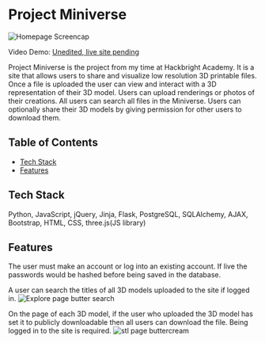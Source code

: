 # Project Miniverse

![](https://github.com/CWestbrookSF/Project-Miniverse/blob/master/static/images/homepage_screencap.jpg "Homepage Screencap")

Video Demo: [Unedited, live site pending](https://youtu.be/aq2g_rJfOZs/)<br>

Project Miniverse is the project from my time at Hackbright Academy. It is a site that allows users to share and visualize low resolution 3D printable files. Once a file is uploaded the user can view and interact with a 3D representation of their 3D model. Users can upload renderings or photos of their creations. All users can search all files in the Miniverse. Users can optionally share their 3D models by giving permission for other users to download them.

## Table of Contents
* [Tech Stack](#tech)
* [Features](#features)

## <a name="tech"></a>Tech Stack
Python, JavaScript, jQuery, Jinja, Flask, PostgreSQL, SQLAlchemy,
AJAX, Bootstrap, HTML, CSS, three.js(JS library)
<br />

## <a name="features"></a>Features
The user must make an account or log into an existing account. If live the passwords
would be hashed before being saved in the database.

A user can search the titles of all 3D models uploaded to the site if logged in.
![](https://github.com/CWestbrookSF/Project-Miniverse/blob/master/static/images/explore_page_butter.jpg "Explore page butter search")
<br />

On the page of each 3D model, if the user who uploaded the 3D model has set it to publicly downloadable then all users can download the file. Being logged in to the site is required.
![](https://github.com/CWestbrookSF/Project-Miniverse/blob/master/static/images/page_for_buttercream_cupcake_stl.jpg "stl page buttercream")
